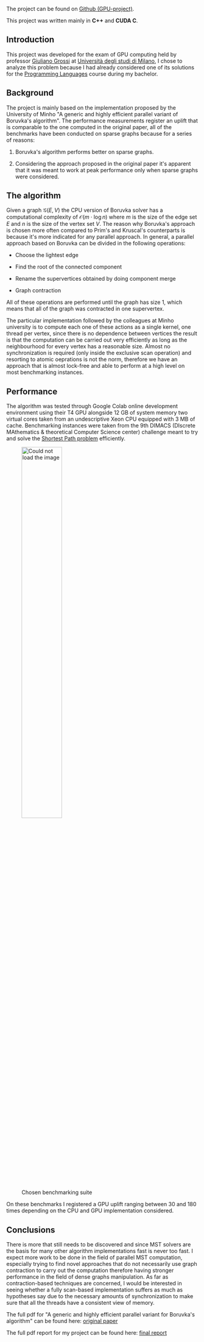 The project can be found on <a href="https://github.com/S3gmentati0nFaultUni/GPU-project">Github (GPU-project)</a>.

This project was written mainly in **C++** and **CUDA C**.

## Introduction
This project was developed for the exam of GPU computing held by professor <a href="https://grossi.di.unimi.it/">Giuliano Grossi</a> at <a href="https://s3gmentati0nfault.github.io/me/unimi/">Università degli studi di Milano</a>, I chose to analyze this problem because I had already considered one of its solutions for the <a href="https://s3gmentati0nfault.github.io/pl/readme/">Programming Languages</a> course during my bachelor.

## Background
The project is mainly based on the implementation proposed by the University of Minho "A generic and highly efficient parallel variant of Boruvka's algorithm". The performance measurements register an uplift that is comparable to the one computed in the original paper, all of the benchmarks have been conducted on sparse graphs because for a series of reasons: 

1. Boruvka's algorithm performs better on sparse graphs.

2. Considering the approach proposed in the original paper it's apparent that it was meant to work
   at peak performance only when sparse graphs were considered.

## The algorithm
Given a graph $\mathcal{G}(E, V)$ the CPU version of Boruvka solver has a computational complexity of $\mathcal{O}(m\cdot\log{n})$ where $m$ is the size of the edge set $E$ and $n$ is the size of the vertex set $V$. The reason why Boruvka's approach is chosen more often compared to Prim's and Kruscal's counterparts is because it's more indicated for any parallel approach. In general, a parallel approach based on Boruvka can be divided in the following operations:

- Choose the lightest edge

- Find the root of the connected component

- Rename the supervertices obtained by doing component merge

- Graph contraction

All of these operations are performed until the graph has size $1$, which means that all of the
graph was contracted in one supervertex.

The particular implementation followed by the colleagues at Minho university is to compute each one
of these actions as a single kernel, one thread per vertex, since there is no dependence between
vertices the result is that the computation can be carried out very efficiently as long as the
neighbourhood for every vertex has a reasonable size. Almost no synchronization is required (only
inside the exclusive scan operation) and resorting to atomic oeprations is not the norm, therefore
we have an approach that is almost lock-free and able to perform at a high level on most
benchmarking instances.

## Performance
The algorithm was tested through Google Colab online development environment using their T4 GPU
alongside $12$ GB of system memory two virtual cores taken from an undescriptive Xeon CPU equipped with $3$
MB of cache. Benchmarking instances were taken from the 9th DIMACS (DIscrete MAthematics &
theoretical Computer Science center) challenge meant to try and solve the <a href="https://www.diag.uniroma1.it/challenge9/download.shtml">Shortest Path problem</a> efficiently.

<figure>
  <img src="../assets/benchmarks.png" alt="Could not load the image" width="50%" height="50%" >
  <figcaption>Chosen benchmarking suite</figcaption>
</figure>

On these benchmarks I registered a GPU uplift ranging between $30$ and $180$ times depending on the CPU
and GPU implementation considered.

## Conclusions
There is more that still needs to be discovered and since MST solvers are the basis for many other
algorithm implementations fast is never too fast. I expect more work to be done in the field of
parallel MST computation, especially trying to find novel approaches that do not necessarily use
graph contraction to carry out the computation therefore having stronger performance in the field of
dense graphs manipulation. As far as contraction-based techniques are concerned, I would be interested in seeing whether a fully scan-based implementation suffers as much as hypotheses say due to the necessary amounts of synchronization to make sure that all the threads have a consistent view of memory.

The full pdf for "A generic and highly efficient parallel variant for Boruvka's algorithm" can be
found here: <a href="https://ieeexplore.ieee.org/document/7092783">original paper</a>

The full pdf report for my project can be found here: <a href="https://github.com/S3gmentati0nFaultUni/GPU-project/releases/download/final-release/report.pdf">final report</a>
